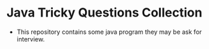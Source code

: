 # Java Tricky Questions Collection
- This repository contains some java program they
may be ask for interview.
